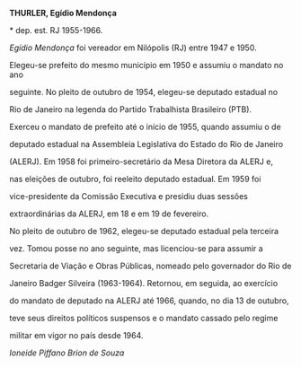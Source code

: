 **THURLER, Egídio Mendonça**



\* dep. est. RJ 1955-1966.



*Egídio Mendonça* foi vereador em Nilópolis (RJ) entre 1947 e 1950.

Elegeu-se prefeito do mesmo município em 1950 e assumiu o mandato no ano

seguinte. No pleito de outubro de 1954, elegeu-se deputado estadual no

Rio de Janeiro na legenda do Partido Trabalhista Brasileiro (PTB).

Exerceu o mandato de prefeito até o início de 1955, quando assumiu o de

deputado estadual na Assembleia Legislativa do Estado do Rio de Janeiro

(ALERJ). Em 1958 foi primeiro-secretário da Mesa Diretora da ALERJ e,

nas eleições de outubro, foi reeleito deputado estadual. Em 1959 foi

vice-presidente da Comissão Executiva e presidiu duas sessões

extraordinárias da ALERJ, em 18 e em 19 de fevereiro.



No pleito de outubro de 1962, elegeu-se deputado estadual pela terceira

vez. Tomou posse no ano seguinte, mas licenciou-se para assumir a

Secretaria de Viação e Obras Públicas, nomeado pelo governador do Rio de

Janeiro Badger Silveira (1963-1964). Retornou, em seguida, ao exercício

do mandato de deputado na ALERJ até 1966, quando, no dia 13 de outubro,

teve seus direitos políticos suspensos e o mandato cassado pelo regime

militar em vigor no país desde 1964.



*Ioneide Piffano Brion de Souza*



